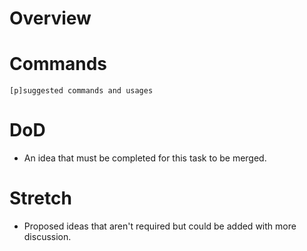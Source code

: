 # Overview

# Commands
```
[p]suggested commands and usages
```

# DoD
* An idea that must be completed for this task to be merged.

# Stretch
* Proposed ideas that aren't required but could be added with more discussion.